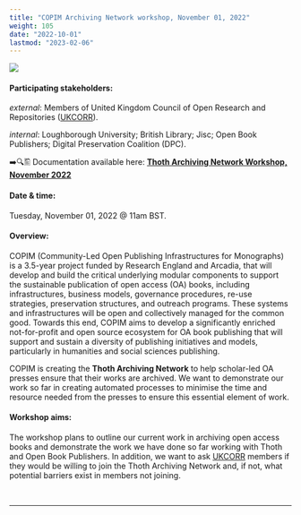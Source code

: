 ```yaml
---
title: "COPIM Archiving Network workshop, November 01, 2022"
weight: 105
date: "2022-10-01"
lastmod: "2023-02-06"
---
```


![](/images/Interior-of-StorageTek-tape-library-at-NERSC-cropped.jpg)


#### Participating stakeholders:

_external_: Members of United Kingdom Council of Open Research and Repositories ([UKCORR](https://www.ukcorr.org/)).   

_internal_: Loughborough University; British Library; Jisc; Open Book Publishers; Digital Preservation Coalition (DPC).   


➡️🔍🖺 Documentation available here: **[Thoth Archiving Network Workshop, November 2022](https://doi.org/10.21428/785a6451.22f8d148)**


#### Date & time:

Tuesday, November 01, 2022 @ 11am BST.

#### Overview:

COPIM (Community-Led Open Publishing Infrastructures for Monographs) is a 3.5-year project funded by Research England and Arcadia, that will develop and build the critical underlying modular components to support the sustainable publication of open access (OA) books, including infrastructures, business models, governance procedures, re-use strategies, preservation structures, and outreach programs. These systems and infrastructures will be open and collectively managed for the common good. Towards this end, COPIM aims to develop a significantly enriched not-for-profit and open source ecosystem for OA book publishing that will support and sustain a diversity of publishing initiatives and models, particularly in humanities and social sciences publishing.

COPIM is creating the **Thoth Archiving Network** to help scholar-led OA presses ensure that their works are archived. We want to demonstrate our work so far in creating automated processes to minimise the time and resource needed from the presses to ensure this essential element of work.

#### Workshop aims:
The workshop plans to outline our current work in archiving open access books and demonstrate the work we have done so far working with Thoth and Open Book Publishers. In addition, we want to ask [UKCORR](https://www.ukcorr.org/) members if they would be willing to join the Thoth Archiving Network and, if not, what potential barriers exist in members not joining.




  &nbsp;


---


  &nbsp;
